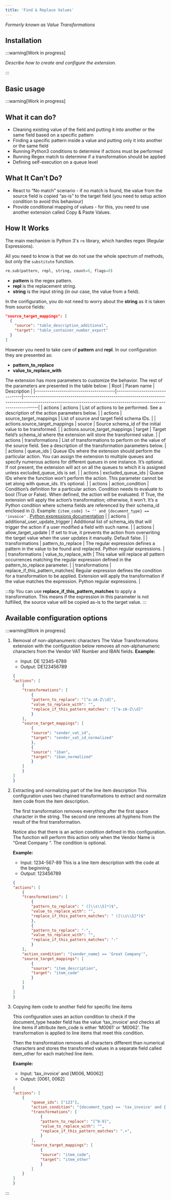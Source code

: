 ```yaml
---
title: 'Find & Replace Values'
---
```


_Formerly known as Value Transformations_

## Installation

:::warning[Work in progress]

_Describe how to create and configure the extension._

:::

## Basic usage

:::warning[Work in progress]

## What it can do?

- Cleaning existing value of the field and putting it into another or the same field based on a specific pattern
- Finding a specific pattern inside a value and putting only it into another or the same field
- Running Python3 conditions to determine if actions must be performed
- Running Regex match to determine if a transformation should be applied
- Defining self-execution on a queue level

## What It Can’t Do?

- React to “No match” scenario - if no match is found, the value from the source field is copied “as-is” to the target field (you need to setup action condition to avoid this behaviour)
- Provide conditional mapping of values - for this, you need to use another extension called Copy & Paste Values.

## How It Works
The main mechanism is Python 3's `re` library, which handles regex (Regular Expressions).

All you need to know is that we do not use the whole spectrum of methods, but only the `substitute` function.

```python
re.sub(pattern, repl, string, count=0, flags=0)
```
- **pattern** is the regex pattern.
- **repl** is the replacement string.
- **string** is the input string (in our case, the value from a field).

In the configuration, you do not need to worry about the **string** as it is taken from source fields:
```json
"source_target_mappings": [
  {
    "source": "table_description_additional",
    "target": "table_container_number_export"
  }
]
```
However you need to take care of **pattern** and **repl**. In our configuration they are presented as: 
- **pattern_to_replace**
- **value_to_replace_with**

The extension has more parameters to customize the behavior. 
The rest of the parameters are presented in the table below:
| Root                                  | Param name                     | Description                                                                                                                                                       |
|---------------------------------------|--------------------------------|-------------------------------------------------------------------------------------------------------------------------------------------------------------------|
| actions                               | actions                        | List of actions to be performed. See a description of the action parameters below.                                                                                |
| actions                               | source_target_mappings         | List of source and target field schema IDs.                                                                                                                        |
| actions.source_target_mappings         | source                         | Source schema_id of the initial value to be transformed.                                                                                                           |
| actions.source_target_mappings         | target                         | Target field’s schema_id where the extension will store the transformed value.                                                                                     |
| actions                               | transformations                | List of transformations to perform on the value of the source field. See a description of the transformation parameters below.                                      |
| actions                               | queue_ids                      | Queue IDs where the extension should perform the particular action. You can assign the extension to multiple queues and specify numerous actions for different queues in one instance. It’s optional. If not present, the extension will act on all the queues to which it is assigned unless excluded_queue_ids is set. |
| actions                               | excluded_queue_ids             | Queue IDs where the function won’t perform the action. This parameter cannot be set along with queue_ids. It’s optional.                                            |
| actions                               | action_condition               | Condition’s definition for a particular action. Condition needs to evaluate to bool (True or False). When defined, the action will be evaluated. If True, the extension will apply the action’s transformation; otherwise, it won’t. It’s a Python condition where schema fields are referenced by their schema_id enclosed in {}. Example: ```{item_code} != '' and {document_type} == 'invoice'``` . [Python expressions documentation](https://docs.python.org/3.8/reference/expressions.html) |
| actions                               | additional_user_update_trigger | Additional list of schema_ids that will trigger the action if a user modified a field with such name.                                                           |
| actions                               | allow_target_update            | If set to true, it prevents the action from overwriting the target value when the user updates it manually. Default false.                                        |
| transformations                       | pattern_to_replace             | The regular expression defines a pattern in the value to be found and replaced. Python regular expressions.                                                       |
| transformations                       | value_to_replace_with          | This value will replace all pattern occurrences matching the regular expression defined in the pattern_to_replace parameter.                                       |
| transformations                       | replace_if_this_pattern_matches| Regular expression defines the condition for a transformation to be applied. Extension will apply the transformation if the value matches the expression. Python regular expressions.                                       |


:::tip
You can use **replace_if_this_pattern_matches** to apply a transformation. This means if the expression in this parameter is not fulfilled, the source value will be copied as-is to the target value.
:::



## Available configuration options

:::warning[Work in progress]

1. Removal of non-alphanumeric characters
The Value Transformations extension with the configuration below removes all non-alphanumeric characters from the Vendor VAT Number and IBAN fields.
    **Example:**
    - Input: DE 12345-6789
    - Output: DE123456789
    ```json
    {
    "actions": [
        {
        "transformations": [
            {
            "pattern_to_replace": "[^a-zA-Z\\d]",
            "value_to_replace_with": "",
            "replace_if_this_pattern_matches": "[^a-zA-Z\\d]"
            }
        ],
        "source_target_mappings": [
            {
            "source": "sender_vat_id",
            "target": "sender_vat_id_normalized"
            },
            {
            "source": "iban",
            "target": "iban_normalized"
            }
        ]
        }
    ]
    }
    ```
2. Extracting and normalizing part of the line item description
This configuration uses two chained transformations to extract and normalize item code from the item description.
    
    The first transformation removes everything after the first space character in the string. The second one removes all hyphens from the result of the first transformation.
    
    Notice also that there is an action condition defined in this configuration. The function will perform this action only when the Vendor Name is “Great Company “. The condition is optional.

    **Example:**
    - Input: 1234-567-89 This is a line item description with the code at the beginning.
    - Output: 123456789
    ```json
    {
    "actions": [
        {
        "transformations": [
            {
            "pattern_to_replace": " ([\\s\\S]*)$",
            "value_to_replace_with": "",
            "replace_if_this_pattern_matches": " ([\\s\\S]*)$"
            },
            {
            "pattern_to_replace": "-",
            "value_to_replace_with": "",
            "replace_if_this_pattern_matches": "-"
            }
        ],      
        "action_condition": "{sender_name} == 'Great Company'",
        "source_target_mappings": [
            {
            "source": "item_description",
            "target": "item_code"
            }
        ]
        }
    ]
    }
    ```
3. Copying item code to another field for specific line items
    
    This configuration uses an action condition to check if the document_type header field has the value ‘tax_invoice’ and checks all line items if attribute item_code is either ‘M0061’ or ‘M0062’. The transformation is applied to line items that meet this condition.

    Then the transformation removes all characters different than numerical characters and stores the transformed values in a separate field called item_other for each matched line item.

    **Example:**
    - Input: ‘tax_invoice’ and [M006, M0062]
    - Output: [0061, 0062]
    ```json
    {
    "actions": [
        {
            "queue_ids": ["123"],
            "action_condition": "{document_type} == 'tax_invoice' and {item_code} in ['M0061','M0062']",
            "transformations": [
                {
                "pattern_to_replace": "[^0-9]",
                "value_to_replace_with": "",
                "replace_if_this_pattern_matches": ".+",
                }
            ],
            "source_target_mappings": [
                {
                "source": "item_code",
                "target": "item_other"
                }
            ]
        }
    ]
    }
    ```
:::
